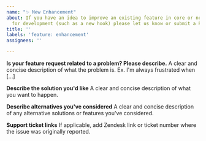 ```yaml
---
name: "✨ New Enhancement"
about: If you have an idea to improve an existing feature in core or need something
  for development (such as a new hook) please let us know or submit a Pull Request!
title: ''
labels: 'feature: enhancement'
assignees: ''

---
```


**Is your feature request related to a problem? Please describe.**
A clear and concise description of what the problem is. Ex. I'm always frustrated when [...]

**Describe the solution you'd like**
A clear and concise description of what you want to happen.

**Describe alternatives you've considered**
A clear and concise description of any alternative solutions or features you've considered.

**Support ticket links**
If applicable, add Zendesk link or ticket number where the issue was originally reported.
